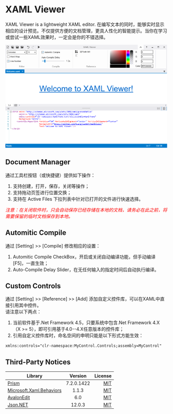 # XAML Viewer

XAML Viewer is a lightweight XAML editor. 在编写文本的同时，能够实时显示相应的设计预览。不仅提供方便的文档管理，更具人性化的智能提示。当你在学习或尝试一些XAML效果时，一定会是你的不错选择。

![Preview](images/XAMLViewer.png)

## Document Manager
通过工具栏按钮（或快捷键）提供如下操作：  
1. 支持创建，打开，保存，关闭等操作；
2. 支持拖动页签进行位置交换；
3. 支持在 Active Files 下拉列表中针对已打开的文件进行快速选择。  

<font color=red>_注意：在关闭软件时，只会自动保存已经存储在本地的文档，请务必在此之前，将需要保留的临时文档保存到本地。_</font>

## Automitic Compile
通过 [Setting] >> [Compile] 修改相应的设置：  
1. Automitic Compile CheckBox，开启或关闭自动编译功能，但手动编译[F5]，一直生效；
2. Auto-Compile Delay Slider，在无任何输入的指定时间后自动执行编译。

## Custom Controls
通过 [Setting] >> [Reference] >> [Add] 添加自定义控件库，可以在XAML中直接引用其中控件。  
请注意以下两点：
1. 当前软件基于.Net Framework 4.5，只要系统中包含.Net Framework 4.X（X >= 5），即可引用基于4.0--4.X任意版本的控件库；
2. 引用自定义控件库时，命名空间的申明只能是以下形式方能生效：</br>
``` xml
xmlns:controls="clr-namespace:MyControl.Controls;assembly=MyControl"
```

## Third-Party Notices
Library|Version|License
--|:--:|--:
[Prism](https://github.com/PrismLibrary/Prism)|7.2.0.1422|[MIT](https://github.com/PrismLibrary/Prism/blob/master/LICENSE)
[Microsoft.Xaml.Behaviors](https://github.com/microsoft/XamlBehaviorsWpf)|1.1.3|[MIT](https://github.com/microsoft/XamlBehaviorsWpf/blob/master/LICENSE)
[AvalonEdit](https://github.com/icsharpcode/AvalonEdit)|6.0|[MIT](https://github.com/icsharpcode/AvalonEdit/blob/master/LICENSE)
[Json.NET](https://github.com/JamesNK/Newtonsoft.Json)|12.0.3|[MIT](https://github.com/JamesNK/Newtonsoft.Json/blob/master/LICENSE.md)
                   
